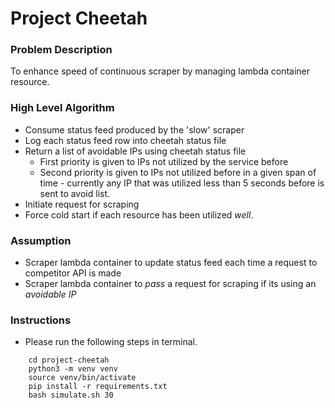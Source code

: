 # Project Cheetah


### Problem Description
To enhance speed of continuous scraper by managing lambda container resource.


### High Level Algorithm
- Consume status feed produced by the 'slow' scraper
- Log each status feed row into cheetah status file
- Return a list of avoidable IPs using cheetah status file
    - First priority is given to IPs not utilized by the service before
    - Second priority is given to IPs not utilized before in a given span of time - currently any IP that was utilized less than 5 seconds before is sent to avoid list.
- Initiate request for scraping
- Force cold start if each resource has been utilized *well*.


### Assumption
- Scraper lambda container to update status feed each time a request to competitor API is made
- Scraper lambda container to *pass* a request for scraping if its using an *avoidable IP*


### Instructions
- Please run the following steps in terminal.
```
    cd project-cheetah
    python3 -m venv venv
    source venv/bin/activate
    pip install -r requirements.txt
    bash simulate.sh 30
```